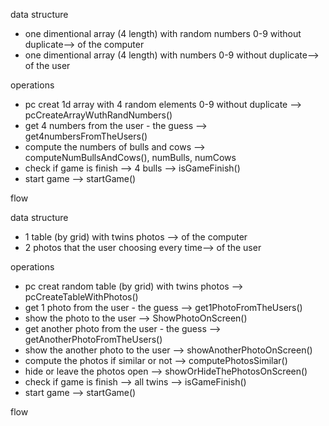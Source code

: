 data structure

- one dimentional array (4 length) with random numbers 0-9 without duplicate--> of the computer
- one dimentional array (4 length) with numbers 0-9 without duplicate--> of the user

operations

- pc creat 1d array with 4 random elements 0-9 without duplicate --> pcCreateArrayWuthRandNumbers()
- get 4 numbers from the user - the guess --> get4numbersFromTheUsers()
- compute the numbers of bulls and cows --> computeNumBullsAndCows(), numBulls, numCows
- check if game is finish --> 4 bulls --> isGameFinish()
- start game --> startGame()

flow

<!------------------------------------------------ -->

data structure

- 1 table (by grid) with twins photos --> of the computer
- 2 photos that the user choosing every time--> of the user

operations

- pc creat random table (by grid) with twins photos --> pcCreateTableWithPhotos()
- get 1 photo from the user - the guess --> get1PhotoFromTheUsers()
- show the photo to the user --> ShowPhotoOnScreen()
- get another photo from the user - the guess --> getAnotherPhotoFromTheUsers()
- show the another photo to the user --> showAnotherPhotoOnScreen()
- compute the photos if similar or not --> computePhotosSimilar()
- hide or leave the photos open --> showOrHideThePhotosOnScreen()
- check if game is finish --> all twins --> isGameFinish()
- start game --> startGame()

flow
